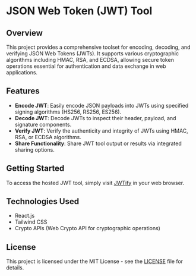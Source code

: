 # JSON Web Token (JWT) Tool

## Overview

This project provides a comprehensive toolset for encoding, decoding, and verifying JSON Web Tokens (JWTs). It supports various cryptographic algorithms including HMAC, RSA, and ECDSA, allowing secure token operations essential for authentication and data exchange in web applications.

## Features

- **Encode JWT**: Easily encode JSON payloads into JWTs using specified signing algorithms (HS256, RS256, ES256).
- **Decode JWT**: Decode JWTs to inspect their header, payload, and signature components.
- **Verify JWT**: Verify the authenticity and integrity of JWTs using HMAC, RSA, or ECDSA algorithms.
- **Share Functionality**: Share JWT tool output or results via integrated sharing options.

## Getting Started

To access the hosted JWT tool, simply visit [JWTify](https://jwtify.onrender.com/) in your web browser.

## Technologies Used

- React.js
- Tailwind CSS
- Crypto APIs (Web Crypto API for cryptographic operations)

## License

This project is licensed under the MIT License - see the [LICENSE](LICENSE.md) file for details.